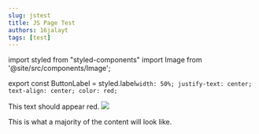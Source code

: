 ```yaml
---
slug: jstest
title: JS Page Test
authors: 16jalayt
tags: [test]
---
```


import styled from "styled-components"
import Image from  '@site/src/components/Image';

<!--- Must now be exported-->
export const ButtonLabel = styled.label`
width: 50%;
justify-text: center;
text-align: center;
color: red;
`

<!--- Just embed snippets right in-->
<ButtonLabel>This text should appear red.</ButtonLabel>
<Image src="https://live.staticflickr.com/65535/52769010216_019dcc730a_c.jpg" 
href="https://live.staticflickr.com/65535/52769010216_f18f650e5c_o.jpg"
flkr="https://www.flickr.com/photos/193261163@N03/52769010216/"/>

This is what a majority of the content will look like.